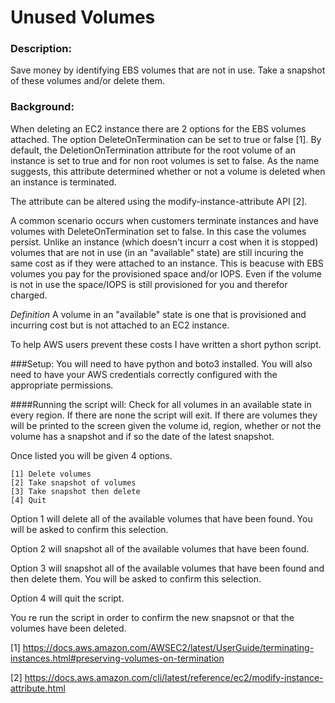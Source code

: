 # Unused Volumes

### Description:
Save money by identifying EBS volumes that are not in use. Take a snapshot of these volumes and/or delete them. 

### Background:
When deleting an EC2 instance there are 2 options for the EBS volumes attached. The option DeleteOnTermination can be set to true or false [1]. By default, the DeletionOnTermination attribute for the root volume of an instance is set to true and for non root volumes is set to false. As the name suggests, this attribute determined whether or not a volume is deleted when an instance is terminated. 

The attribute can be altered using the modify-instance-attribute API [2]. 

A common scenario occurs when customers terminate instances and have volumes with DeleteOnTermination set to false. In this case the volumes persist. Unlike an instance (which doesn't incurr a cost when it is stopped) volumes that are not in use (in an "available" state) are still incuring the same cost as if they were attached to an instance. This is beacuse with EBS volumes you pay for the provisioned space and/or IOPS. Even if the volume is not in use the space/IOPS is still provisioned for you and therefor charged. 

*Definition*
A volume in an "available" state is one that is provisioned and incurring cost but is not attached to an EC2 instance.

To help AWS users prevent these costs I have written a short python script.

###Setup:
You will need to have python and boto3 installed. You will also need to have your AWS credentials correctly configured with the appropriate permissions.

####Running the script will:
Check for all volumes in an available state in every region. If there are none the script will exit. If there are volumes they will be printed to the screen given the volume id, region, whether or not the volume has a snapshot and if so the date of the latest snapshot.

Once listed you will be given 4 options. 

	[1] Delete volumes  
	[2] Take snapshot of volumes  
	[3] Take snapshot then delete  
	[4] Quit

Option 1 will delete all of the available volumes that have been found. You will be asked to confirm this selection.

Option 2 will snapshot all of the available volumes that have been found. 

Option 3 will snapshot all of the available volumes that have been found and then delete them. You will be asked to confirm this selection. 

Option 4 will quit the script.

You re run the script in order to confirm the new snapsnot or that the volumes have been deleted. 


[1] https://docs.aws.amazon.com/AWSEC2/latest/UserGuide/terminating-instances.html#preserving-volumes-on-termination

[2] https://docs.aws.amazon.com/cli/latest/reference/ec2/modify-instance-attribute.html
